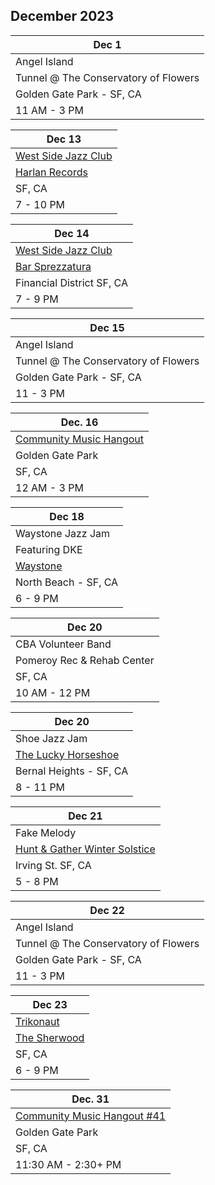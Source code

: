 ## December 2023

| Dec 1
|-
| Angel Island
| Tunnel @ The Conservatory of Flowers
| Golden Gate Park - SF, CA
| 11 AM - 3 PM

| Dec 13
|-
| <a href="http://westsidejazzclub.com" target="WSJC">West Side Jazz Club</a>
| <a href="https://www.harlanrecords.com" target="Harlan">Harlan Records</a>
| SF, CA
| 7 - 10 PM

| Dec 14
|-
| <a href="http://westsidejazzclub.com" target="WSJC">West Side Jazz Club</a>
| <a href="https://www.barsprezzatura.com" target="Sprezzatura">Bar Sprezzatura</a>
| Financial District SF, CA
| 7 - 9 PM

| Dec 15
|-
| Angel Island
| Tunnel @ The Conservatory of Flowers
| Golden Gate Park - SF, CA
| 11 - 3 PM

| Dec. 16
|-
| <a href="https://goldengatejams.com" target="NFN">Community Music Hangout</a>
| Golden Gate Park
| SF, CA
| 12 AM - 3 PM

| Dec 18
|-
| Waystone Jazz Jam
| Featuring <router-link to="/dke">DKE</a>
| <a href="https://www.waystonesf.com" target="new">Waystone</a>
| North Beach - SF, CA
| 6 - 9 PM

| Dec 20
|-
| CBA Volunteer Band
| Pomeroy Rec & Rehab Center
| SF, CA
| 10 AM - 12 PM

| Dec 20
|-
| Shoe Jazz Jam
| <a href="https://www.theluckyhorseshoebar.com/" target="Shoe">The Lucky Horseshoe</a>
| Bernal Heights - SF, CA
| 8 - 11 PM

| Dec 21
|-
| Fake Melody
| <a href="https://huntandgathersf.com/winter-solstice-inner-sunset-art-walk-2023" target="solstice">Hunt & Gather Winter Solstice</a>
| Irving St. SF, CA
| 5 - 8 PM

| Dec 22
|-
| Angel Island
| Tunnel @ The Conservatory of Flowers
| Golden Gate Park - SF, CA
| 11 - 3 PM

| Dec 23
|-
| <a href="www.trikonautband.com" target="new">Trikonaut</a>
| <a href="https://www.sherwoodsf.com" target="new">The Sherwood</a>
| SF, CA
| 6 - 9 PM

| Dec. 31
|-
| <a href="https://goldengatejams.com" target="NFN">Community Music Hangout #41</a>
| Golden Gate Park
| SF, CA
| 11:30 AM - 2:30+ PM
